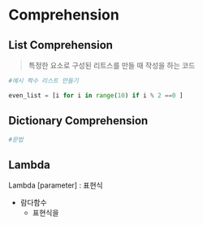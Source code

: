 # Comprehension





## List Comprehension



> 특정한 요소로 구성된 리트스를 만들 때 작성을 하는 코드

```python
#예시 짝수 리스트 만들기

even_list = [i for i in range(10) if i % 2 ==0 ]
```



## Dictionary Comprehension

```python
#문법


```



## Lambda

Lambda [parameter] : 표현식



- 람다함수
  - 표현식을 

